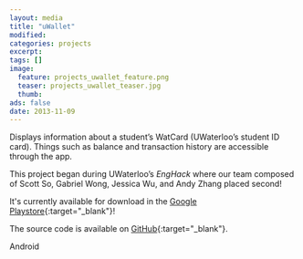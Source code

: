 ```yaml
---
layout: media
title: "uWallet"
modified:
categories: projects
excerpt:
tags: []
image:
  feature: projects_uwallet_feature.png
  teaser: projects_uwallet_teaser.jpg
  thumb:
ads: false
date: 2013-11-09
---
```


Displays information about a student’s WatCard (UWaterloo’s student ID card). Things such as balance and transaction history are accessible through the app.

This project began during UWaterloo’s _EngHack_ where our team composed of Scott So, Gabriel Wong, Jessica Wu, and Andy Zhang placed second!

It's currently available for download in the [Google Playstore](https://play.google.com/store/apps/details?id=ca.uwallet.main&hl=en){:target="_blank"}!

The source code is available on [GitHub](https://github.com/andyzg/UWallet){:target="_blank"}.

<span class="badge">Android</span>